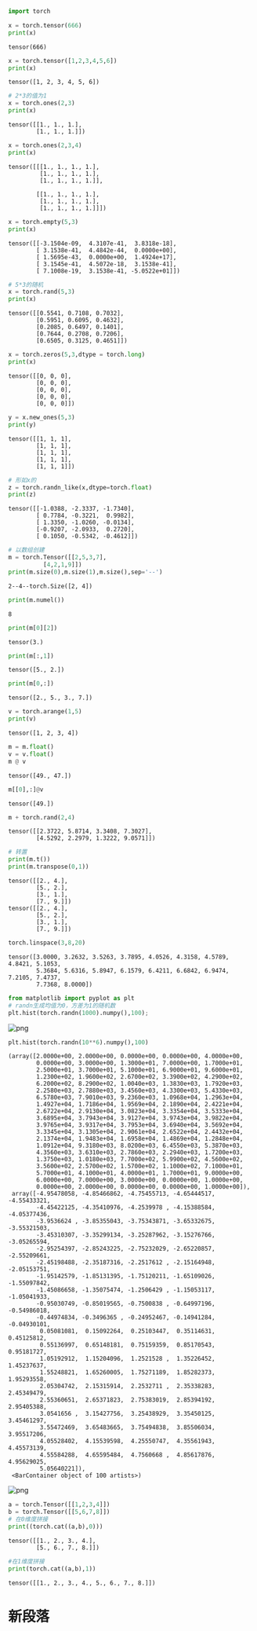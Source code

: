 ```python
import torch
```


```python
x = torch.tensor(666)
print(x)
```

    tensor(666)
    


```python
x = torch.tensor([1,2,3,4,5,6])
print(x)
```

    tensor([1, 2, 3, 4, 5, 6])
    


```python
# 2*3的值为1
x = torch.ones(2,3)
print(x)
```

    tensor([[1., 1., 1.],
            [1., 1., 1.]])
    


```python
x = torch.ones(2,3,4)
print(x)
```

    tensor([[[1., 1., 1., 1.],
             [1., 1., 1., 1.],
             [1., 1., 1., 1.]],
    
            [[1., 1., 1., 1.],
             [1., 1., 1., 1.],
             [1., 1., 1., 1.]]])
    


```python
x = torch.empty(5,3)
print(x)
```

    tensor([[-3.1504e-09,  4.3107e-41,  3.8318e-18],
            [ 3.1538e-41,  4.4842e-44,  0.0000e+00],
            [ 1.5695e-43,  0.0000e+00,  1.4924e+17],
            [ 3.1545e-41,  4.5072e-18,  3.1538e-41],
            [ 7.1008e-19,  3.1538e-41, -5.0522e+01]])
    


```python
# 5*3的随机
x = torch.rand(5,3)
print(x)
```

    tensor([[0.5541, 0.7108, 0.7032],
            [0.5951, 0.6095, 0.4632],
            [0.2085, 0.6497, 0.1401],
            [0.7644, 0.2708, 0.7206],
            [0.6505, 0.3125, 0.4651]])
    


```python
x = torch.zeros(5,3,dtype = torch.long)
print(x)
```

    tensor([[0, 0, 0],
            [0, 0, 0],
            [0, 0, 0],
            [0, 0, 0],
            [0, 0, 0]])
    


```python
y = x.new_ones(5,3)
print(y)
```

    tensor([[1, 1, 1],
            [1, 1, 1],
            [1, 1, 1],
            [1, 1, 1],
            [1, 1, 1]])
    


```python
# 形如x的
z = torch.randn_like(x,dtype=torch.float)
print(z)
```

    tensor([[-1.0388, -2.3337, -1.7340],
            [ 0.7784, -0.3221,  0.9982],
            [ 1.3350, -1.0260, -0.0134],
            [-0.9207, -2.0933,  0.2720],
            [ 0.1050, -0.5342, -0.4612]])
    


```python
# 以数组创建
m = torch.Tensor([[2,5,3,7],
          [4,2,1,9]])
print(m.size(0),m.size(1),m.size(),sep='--')
```

    2--4--torch.Size([2, 4])
    


```python
print(m.numel())
```

    8
    


```python
print(m[0][2])
```

    tensor(3.)
    


```python
print(m[:,1])
```

    tensor([5., 2.])
    


```python
print(m[0,:])
```

    tensor([2., 5., 3., 7.])
    


```python
v = torch.arange(1,5)
print(v)
```

    tensor([1, 2, 3, 4])
    


```python
m = m.float()
v = v.float()
m @ v
```




    tensor([49., 47.])




```python
m[[0],:]@v
```




    tensor([49.])




```python
m + torch.rand(2,4)
```




    tensor([[2.3722, 5.8714, 3.3408, 7.3027],
            [4.5292, 2.2979, 1.3222, 9.0571]])




```python
# 转置
print(m.t())
print(m.transpose(0,1))
```

    tensor([[2., 4.],
            [5., 2.],
            [3., 1.],
            [7., 9.]])
    tensor([[2., 4.],
            [5., 2.],
            [3., 1.],
            [7., 9.]])
    


```python
torch.linspace(3,8,20)
```




    tensor([3.0000, 3.2632, 3.5263, 3.7895, 4.0526, 4.3158, 4.5789, 4.8421, 5.1053,
            5.3684, 5.6316, 5.8947, 6.1579, 6.4211, 6.6842, 6.9474, 7.2105, 7.4737,
            7.7368, 8.0000])




```python
from matplotlib import pyplot as plt
# randn生成均值为0，方差为1的随机数
plt.hist(torch.randn(1000).numpy(),100);
```


    
![png](01_files/01_21_0.png)
    



```python
plt.hist(torch.randn(10**6).numpy(),100)
```




    (array([2.0000e+00, 2.0000e+00, 0.0000e+00, 0.0000e+00, 4.0000e+00,
            0.0000e+00, 3.0000e+00, 1.3000e+01, 7.0000e+00, 1.7000e+01,
            2.5000e+01, 3.7000e+01, 5.1000e+01, 6.9000e+01, 9.6000e+01,
            1.2300e+02, 1.9600e+02, 2.6700e+02, 3.3900e+02, 4.2900e+02,
            6.2000e+02, 8.2900e+02, 1.0040e+03, 1.3830e+03, 1.7920e+03,
            2.2580e+03, 2.7880e+03, 3.4560e+03, 4.3300e+03, 5.4330e+03,
            6.5780e+03, 7.9010e+03, 9.2360e+03, 1.0968e+04, 1.2963e+04,
            1.4927e+04, 1.7186e+04, 1.9569e+04, 2.1890e+04, 2.4221e+04,
            2.6722e+04, 2.9130e+04, 3.0823e+04, 3.3354e+04, 3.5333e+04,
            3.6895e+04, 3.7943e+04, 3.9127e+04, 3.9743e+04, 3.9822e+04,
            3.9765e+04, 3.9317e+04, 3.7953e+04, 3.6940e+04, 3.5692e+04,
            3.3345e+04, 3.1305e+04, 2.9061e+04, 2.6522e+04, 2.4432e+04,
            2.1374e+04, 1.9483e+04, 1.6958e+04, 1.4869e+04, 1.2848e+04,
            1.0912e+04, 9.3180e+03, 8.0200e+03, 6.4550e+03, 5.3870e+03,
            4.3560e+03, 3.6310e+03, 2.7860e+03, 2.2940e+03, 1.7200e+03,
            1.3750e+03, 1.0180e+03, 7.7000e+02, 5.9900e+02, 4.5600e+02,
            3.5600e+02, 2.5700e+02, 1.5700e+02, 1.1000e+02, 7.1000e+01,
            5.7000e+01, 4.1000e+01, 4.0000e+01, 1.7000e+01, 9.0000e+00,
            6.0000e+00, 7.0000e+00, 3.0000e+00, 0.0000e+00, 1.0000e+00,
            0.0000e+00, 2.0000e+00, 0.0000e+00, 0.0000e+00, 1.0000e+00]),
     array([-4.95478058, -4.85466862, -4.75455713, -4.65444517, -4.55433321,
            -4.45422125, -4.35410976, -4.2539978 , -4.15388584, -4.05377436,
            -3.9536624 , -3.85355043, -3.75343871, -3.65332675, -3.55321503,
            -3.45310307, -3.35299134, -3.25287962, -3.15276766, -3.05265594,
            -2.95254397, -2.85243225, -2.75232029, -2.65220857, -2.55209661,
            -2.45198488, -2.35187316, -2.2517612 , -2.15164948, -2.05153751,
            -1.95142579, -1.85131395, -1.75120211, -1.65109026, -1.55097842,
            -1.45086658, -1.35075474, -1.2506429 , -1.15053117, -1.05041933,
            -0.95030749, -0.85019565, -0.7500838 , -0.64997196, -0.54986018,
            -0.44974834, -0.3496365 , -0.24952467, -0.14941284, -0.04930101,
             0.05081081,  0.15092264,  0.25103447,  0.35114631,  0.45125812,
             0.55136997,  0.65148181,  0.75159359,  0.85170543,  0.95181727,
             1.05192912,  1.15204096,  1.2521528 ,  1.35226452,  1.45237637,
             1.55248821,  1.65260005,  1.75271189,  1.85282373,  1.95293558,
             2.05304742,  2.15315914,  2.2532711 ,  2.35338283,  2.45349479,
             2.55360651,  2.65371823,  2.75383019,  2.85394192,  2.95405388,
             3.0541656 ,  3.15427756,  3.25438929,  3.35450125,  3.45461297,
             3.55472469,  3.65483665,  3.75494838,  3.85506034,  3.95517206,
             4.05528402,  4.15539598,  4.25550747,  4.35561943,  4.45573139,
             4.55584288,  4.65595484,  4.7560668 ,  4.85617876,  4.95629025,
             5.05640221]),
     <BarContainer object of 100 artists>)




    
![png](01_files/01_22_1.png)
    



```python
a = torch.Tensor([[1,2,3,4]])
b = torch.Tensor([[5,6,7,8]])
# 在0维度拼接
print((torch.cat((a,b),0)))
```

    tensor([[1., 2., 3., 4.],
            [5., 6., 7., 8.]])
    


```python
#在1维度拼接
print(torch.cat((a,b),1))
```

    tensor([[1., 2., 3., 4., 5., 6., 7., 8.]])
    

# 新段落
